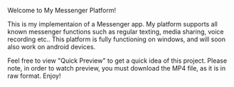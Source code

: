 Welcome to My Messenger Platform!

This is my implementaion of a Messenger app.
My platform supports all known messenger functions such as regular texting, media sharing, voice recording etc..
This platform is fully functioning on windows, and will soon also work on android devices.

Feel free to view "Quick Preview" to get a quick idea of this project.
Please note, in order to watch preview, you must download the MP4 file, as it is in raw format.
Enjoy!
